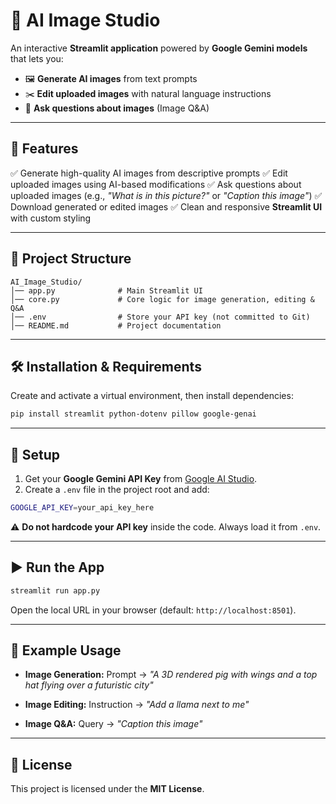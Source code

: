 # 🎨 AI Image Studio

An interactive **Streamlit application** powered by **Google Gemini models** that lets you:

* 🖼️ **Generate AI images** from text prompts
* ✂️ **Edit uploaded images** with natural language instructions
* 🔎 **Ask questions about images** (Image Q\&A)

---

## 🚀 Features

✅ Generate high-quality AI images from descriptive prompts
✅ Edit uploaded images using AI-based modifications
✅ Ask questions about uploaded images (e.g., *"What is in this picture?"* or *"Caption this image"*)
✅ Download generated or edited images
✅ Clean and responsive **Streamlit UI** with custom styling

---

## 📂 Project Structure

```
AI_Image_Studio/
│── app.py              # Main Streamlit UI
│── core.py             # Core logic for image generation, editing & Q&A
│── .env                # Store your API key (not committed to Git)
│── README.md           # Project documentation
```

---

## 🛠️ Installation & Requirements

Create and activate a virtual environment, then install dependencies:

```bash
pip install streamlit python-dotenv pillow google-genai
```

---

## 🔑 Setup

1. Get your **Google Gemini API Key** from [Google AI Studio](https://aistudio.google.com/).
2. Create a `.env` file in the project root and add:

```bash
GOOGLE_API_KEY=your_api_key_here
```

⚠️ **Do not hardcode your API key** inside the code. Always load it from `.env`.

---

## ▶️ Run the App

```bash
streamlit run app.py
```

Open the local URL in your browser (default: `http://localhost:8501`).

---

## 📌 Example Usage

* **Image Generation:**
  Prompt → *"A 3D rendered pig with wings and a top hat flying over a futuristic city"*

* **Image Editing:**
  Instruction → *"Add a llama next to me"*

* **Image Q\&A:**
  Query → *"Caption this image"*

---

## 📜 License

This project is licensed under the **MIT License**.

